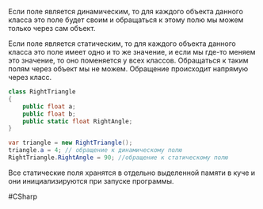Если поле является динамическим, то для каждого объекта данного класса это поле будет своим и обращаться к этому полю мы можем только через сам объект.

Если поле является статическим, то для каждого объекта данного класса это поле имеет одно и то же значение, и если мы где-то меняем это значение, то оно поменяется у всех классов. Обращаться к таким полям через объект мы не можем. Обращение происходит напрямую через класс.

```cs
class RightTriangle
{
	public float a;
	public float b;
	public static float RightAngle;
}

var triangle = new RightTriangle();
triangle.a = 4; // обращение к динамическому полю
RightTriangle.RightAngle = 90; //обращение к статическому полю
```

Все статические поля хранятся в отдельно выделенной памяти в куче и они инициализируются при запуске программы.

#CSharp 